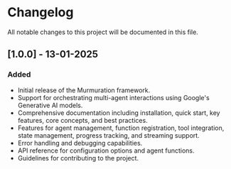 # Changelog

All notable changes to this project will be documented in this file.

## [1.0.0] - 13-01-2025

### Added

- Initial release of the Murmuration framework.
- Support for orchestrating multi-agent interactions using Google's Generative AI models.
- Comprehensive documentation including installation, quick start, key features, core concepts, and best practices.
- Features for agent management, function registration, tool integration, state management, progress tracking, and streaming support.
- Error handling and debugging capabilities.
- API reference for configuration options and agent functions.
- Guidelines for contributing to the project.
